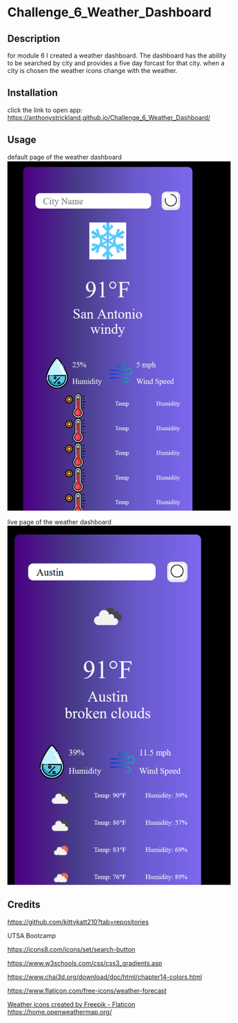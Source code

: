 # Challenge_6_Weather_Dashboard

## Description

for module 6 I created a weather dashboard.  The dashboard has the ability to be searched by city and provides
a five day forcast for that city.  when a city is chosen the weather icons change with the weather.


## Installation

click the link to open app: https://anthonystrickland.github.io/Challenge_6_Weather_Dashboard/

## Usage
default page of the weather dashboard
![Alt text](assets/images/image.png)

live page of the weather dashboard
![Alt text](assets/images/image-1.png)

## Credits

https://github.com/kittykatt210?tab=repositories

UTSA Bootcamp

https://icons8.com/icons/set/search-button

https://www.w3schools.com/css/css3_gradients.asp

https://www.chai3d.org/download/doc/html/chapter14-colors.html

https://www.flaticon.com/free-icons/weather-forecast

<a href="https://www.flaticon.com/free-icons/weather" title="weather icons">Weather icons created by Freepik - Flaticon</a>
https://home.openweathermap.org/

